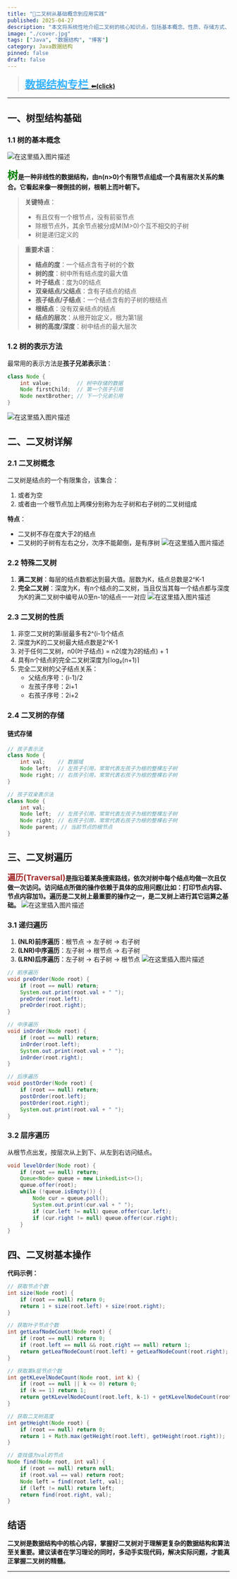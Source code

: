 ```yaml
---
title: "🌳二叉树从基础概念到应用实践"
published: 2025-04-27
description: "本文将系统性地介绍二叉树的核心知识点，包括基本概念、性质、存储方式、遍历方法以及常见面试题解析。"
image: "./cover.jpg"
tags: ["Java", "数据结构", "博客"]
category: Java数据结构
pinned: false
draft: false
---
```



> **[<font face="STCAIYUN" size =  5 color = #386b44ff>数</font><font face="STCAIYUN" size =  5 color = #386b44ff>据</font><font face="STCAIYUN" size =  5 color = #386b44ff>结</font><font face="STCAIYUN" size =  5 color = #386b44ff>构</font><font face="STCAIYUN" size =  5 color = #386b44ff>专</font><font face="STCAIYUN" size =  5 color = #386b44ff>栏 </font>⬅(click)](http://localhost:4321/archive/?category=Java%E6%95%B0%E6%8D%AE%E7%BB%93%E6%9E%84)**
---

## 一、树型结构基础

### 1.1 树的基本概念
![在这里插入图片描述](e1.png)

**<font size = 5 color = green>树</font>是一种非线性的数据结构，由n(n>0)个有限节点组成一个具有层次关系的集合。它看起来像一棵倒挂的树，根朝上而叶朝下。**

> **关键特点**：
> - 有且仅有一个根节点，没有前驱节点
> - 除根节点外，其余节点被分成M(M>0)个互不相交的子树
> - 树是递归定义的

> **重要术语**：
> - **结点的度**：一个结点含有子树的个数
> - **树的度**：树中所有结点度的最大值
> - **叶子结点**：度为0的结点
> - **双亲结点/父结点**：含有子结点的结点
> - **孩子结点/子结点**：一个结点含有的子树的根结点
> - **根结点**：没有双亲结点的结点
> - **结点的层次**：从根开始定义，根为第1层
> - **树的高度/深度**：树中结点的最大层次

### 1.2 树的表示方法

最常用的表示方法是**孩子兄弟表示法**：

```java
class Node {
    int value;        // 树中存储的数据
    Node firstChild;  // 第一个孩子引用
    Node nextBrother; // 下一个兄弟引用
}
```
![在这里插入图片描述](e2.png)

## 二、二叉树详解

### 2.1 二叉树概念

二叉树是结点的一个有限集合，该集合：
1. 或者为空
2. 或者由一个根节点加上两棵分别称为左子树和右子树的二叉树组成

**特点**：
- 二叉树不存在度大于2的结点
- 二叉树的子树有左右之分，次序不能颠倒，是有序树
![在这里插入图片描述](e3.png)

### 2.2 特殊二叉树

1. **满二叉树**：每层的结点数都达到最大值。层数为K，结点总数是2^K-1
2. **完全二叉树**：深度为K，有n个结点的二叉树，当且仅当其每一个结点都与深度为K的满二叉树中编号从0至n-1的结点一一对应
![在这里插入图片描述](e4.png)

### 2.3 二叉树的性质

1. 非空二叉树的第i层最多有2^(i-1)个结点
2. 深度为K的二叉树最大结点数是2^K-1
3. 对于任何二叉树，n0(叶子结点) = n2(度为2的结点) + 1
4. 具有n个结点的完全二叉树深度为⌈log₂(n+1)⌉
5. 完全二叉树的父子结点关系：
   - 父结点序号：(i-1)/2
   - 左孩子序号：2i+1
   - 右孩子序号：2i+2

### 2.4 二叉树的存储

#### 链式存储

```java
// 孩子表示法
class Node {
    int val;    // 数据域
    Node left;  // 左孩子引用，常常代表左孩⼦为根的整棵左⼦树 
    Node right; // 右孩子引用，常常代表右孩⼦为根的整棵右⼦树 
}

// 孩子双亲表示法
class Node {
    int val;
    Node left;  // 左孩子引用，常常代表左孩⼦为根的整棵左⼦树 
    Node right; // 右孩子引用，常常代表右孩⼦为根的整棵右⼦树 
    Node parent; // 当前节点的根节点
}
```

## 三、二叉树遍历
**<font size = 4 color = brown>遍历(Traversal)</font>是指沿着某条搜索路线，依次对树中每个结点均做⼀次且仅做⼀次访问。访问结点所做的操作依赖于具体的应⽤问题(比如：打印节点内容、节点内容加1)。遍历是⼆叉树上最重要的操作之一，是二叉树上进行其它运算之基础。**
![在这里插入图片描述](e5.png)

### 3.1 递归遍历

1. **(NLR)前序遍历**：根节点 -> 左子树 -> 右子树
2. **(LNR)中序遍历**：左子树 -> 根节点 -> 右子树
3. **(LRN)后序遍历**：左子树 -> 右子树 -> 根节点
![在这里插入图片描述](e6.png)

```java
// 前序遍历
void preOrder(Node root) {
    if (root == null) return;
    System.out.print(root.val + " ");
    preOrder(root.left);
    preOrder(root.right);
}

// 中序遍历
void inOrder(Node root) {
    if (root == null) return;
    inOrder(root.left);
    System.out.print(root.val + " ");
    inOrder(root.right);
}

// 后序遍历
void postOrder(Node root) {
    if (root == null) return;
    postOrder(root.left);
    postOrder(root.right);
    System.out.print(root.val + " ");
}
```

### 3.2 层序遍历

从根节点出发，按层次从上到下、从左到右访问结点。

```java
void levelOrder(Node root) {
    if (root == null) return;
    Queue<Node> queue = new LinkedList<>();
    queue.offer(root);
    while (!queue.isEmpty()) {
        Node cur = queue.poll();
        System.out.print(cur.val + " ");
        if (cur.left != null) queue.offer(cur.left);
        if (cur.right != null) queue.offer(cur.right);
    }
}
```

## 四、二叉树基本操作
**代码示例：**
```java
// 获取节点个数
int size(Node root) {
    if (root == null) return 0;
    return 1 + size(root.left) + size(root.right);
}

// 获取叶子节点个数
int getLeafNodeCount(Node root) {
    if (root == null) return 0;
    if (root.left == null && root.right == null) return 1;
    return getLeafNodeCount(root.left) + getLeafNodeCount(root.right);
}

// 获取第k层节点个数
int getKLevelNodeCount(Node root, int k) {
    if (root == null || k <= 0) return 0;
    if (k == 1) return 1;
    return getKLevelNodeCount(root.left, k-1) + getKLevelNodeCount(root.right, k-1);
}

// 获取二叉树高度
int getHeight(Node root) {
    if (root == null) return 0;
    return 1 + Math.max(getHeight(root.left), getHeight(root.right));
}

// 查找值为val的节点
Node find(Node root, int val) {
    if (root == null) return null;
    if (root.val == val) return root;
    Node left = find(root.left, val);
    if (left != null) return left;
    return find(root.right, val);
}
```

## 结语

**二叉树是数据结构中的核心内容，掌握好二叉树对于理解更复杂的数据结构和算法至关重要。建议读者在学习理论的同时，多动手实现代码，解决实际问题，才能真正掌握二叉树的精髓。**
   
   ---